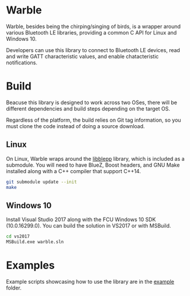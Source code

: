 # Warble
Warble, besides being the chirping/singing of birds, is a wrapper around various Bluetooth LE libraries, providing a common C API for 
Linux and Windows 10.

Developers can use this library to connect to Bluetooth LE devices, read and write GATT characteristic values, and enable chatacteristic 
notifications.

# Build
Beacuse this library is designed to work across two OSes, there will be different dependencies and build steps depending on the 
target OS.

Regardless of the platform, the build relies on Git tag information, so you must clone the code instead of doing a source download.  

## Linux
On Linux, Warble wraps around the [libblepp](https://github.com/edrosten/libblepp) library, which is included as a submodule.  You 
will need to have BlueZ, Boost headers, and GNU Make installed along with a C++ compiler that support C++14.  

```bash
git submodule update --init
make
```

## Windows 10
Install Visual Studio 2017 along with the FCU Windows 10 SDK (10.0.16299.0).  You can build the solution in VS2017 or with MSBuild.  

```bat
cd vs2017
MSBuild.exe warble.sln
```

# Examples
Example scripts showcasing how to use the library are in the [example](https://github.com/mbientlab/warble/blob/master/example) folder.  
